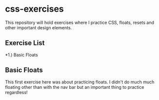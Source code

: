 # css-exercises
This repository will hold exercises where I practice CSS, floats, resets and other important design elements. 

## Exercise List 
*1.) Basic Floats 

## Basic Floats 
This first exercise here was about practicing floats. I didn't do much much floating other than with the nav bar but an important thing to practice regardless! 
